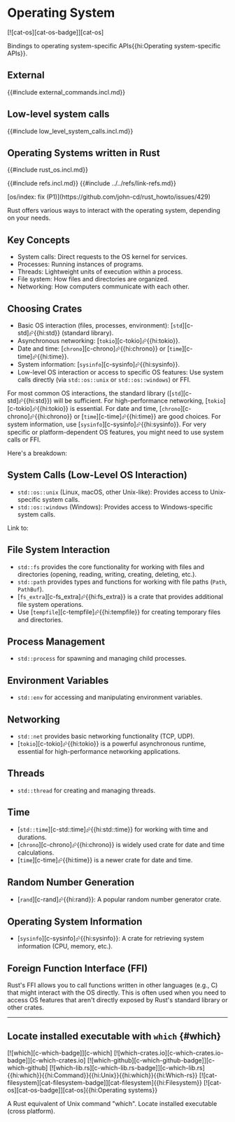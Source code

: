 # Operating System

[![cat-os][cat-os-badge]][cat-os]

Bindings to operating system-specific APIs{{hi:Operating system-specific APIs}}.

## External

{{#include external_commands.incl.md}}

## Low-level system calls

{{#include low_level_system_calls.incl.md}}

## Operating Systems written in Rust

{{#include rust_os.incl.md}}

{{#include refs.incl.md}}
{{#include ../../refs/link-refs.md}}

<div class="hidden">
[os/index: fix (P1)](https://github.com/john-cd/rust_howto/issues/429)

Rust offers various ways to interact with the operating system, depending on your needs.

## Key Concepts

- System calls: Direct requests to the OS kernel for services.
- Processes: Running instances of programs.
- Threads: Lightweight units of execution within a process.
- File system: How files and directories are organized.
- Networking: How computers communicate with each other.

## Choosing Crates

- Basic OS interaction (files, processes, environment): [`std`][c-std]⮳{{hi:std}} (standard library).
- Asynchronous networking: [`tokio`][c-tokio]⮳{{hi:tokio}}.
- Date and time: [`chrono`][c-chrono]⮳{{hi:chrono}} or [`time`][c-time]⮳{{hi:time}}.
- System information: [`sysinfo`][c-sysinfo]⮳{{hi:sysinfo}}.
- Low-level OS interaction or access to specific OS features: Use system calls directly (via `std::os::unix` or `std::os::windows`) or FFI.

For most common OS interactions, the standard library ([`std`][c-std]⮳{{hi:std}}) will be sufficient. For high-performance networking, [`tokio`][c-tokio]⮳{{hi:tokio}} is essential. For date and time, [`chrono`][c-chrono]⮳{{hi:chrono}} or [`time`][c-time]⮳{{hi:time}} are good choices. For system information, use [`sysinfo`][c-sysinfo]⮳{{hi:sysinfo}}. For very specific or platform-dependent OS features, you might need to use system calls or FFI.

Here's a breakdown:

## System Calls (Low-Level OS Interaction)

- `std::os::unix` (Linux, macOS, other Unix-like): Provides access to Unix-specific system calls.
- `std::os::windows` (Windows): Provides access to Windows-specific system calls.

Link to:

## File System Interaction

- `std::fs` provides the core functionality for working with files and directories (opening, reading, writing, creating, deleting, etc.).
- `std::path` provides types and functions for working with file paths (`Path`, `PathBuf`).
- [`fs_extra`][c-fs_extra]⮳{{hi:fs_extra}} is a crate that provides additional file system operations.
- Use [`tempfile`][c-tempfile]⮳{{hi:tempfile}} for creating temporary files and directories.

## Process Management

- `std::process` for spawning and managing child processes.

## Environment Variables

- `std::env` for accessing and manipulating environment variables.

## Networking

- `std::net` provides basic networking functionality (TCP, UDP).
- [`tokio`][c-tokio]⮳{{hi:tokio}} is a powerful asynchronous runtime, essential for high-performance networking applications.

## Threads

- `std::thread` for creating and managing threads.

## Time

- [`std::time`][c-std::time]⮳{{hi:std::time}} for working with time and durations.
- [`chrono`][c-chrono]⮳{{hi:chrono}} is widely used crate for date and time calculations.
- [`time`][c-time]⮳{{hi:time}} is a newer crate for date and time.

## Random Number Generation

- [`rand`][c-rand]⮳{{hi:rand}}: A popular random number generator crate.

## Operating System Information

- [`sysinfo`][c-sysinfo]⮳{{hi:sysinfo}}: A crate for retrieving system information (CPU, memory, etc.).

## Foreign Function Interface (FFI)

Rust's FFI allows you to call functions written in other languages (e.g., C) that might interact with the OS directly. This is often used when you need to access OS features that aren't directly exposed by Rust's standard library or other crates.

---

## Locate installed executable with `which` {#which}

[![which][c-which-badge]][c-which] [![which-crates.io][c-which-crates.io-badge]][c-which-crates.io] [![which-github][c-which-github-badge]][c-which-github] [![which-lib.rs][c-which-lib.rs-badge]][c-which-lib.rs]{{hi:which}}{{hi:Command}}{{hi:Unix}}{{hi:which}}{{hi:Which-rs}} [![cat-filesystem][cat-filesystem-badge]][cat-filesystem]{{hi:Filesystem}} [![cat-os][cat-os-badge]][cat-os]{{hi:Operating systems}}

A Rust equivalent of Unix command "which". Locate installed executable (cross platform).

</div>
